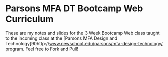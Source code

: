 Parsons MFA DT Bootcamp Web Curriculum
=========
These are my notes and slides for the 3 Week Bootcamp Web class taught to the incoming class at the [Parsons MFA Design and Technology]90http://www.newschool.edu/parsons/mfa-design-technology/ program. Feel free to Fork and Pull!